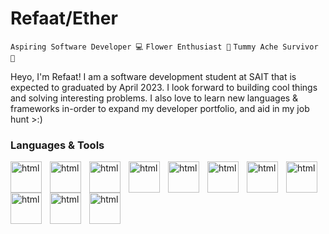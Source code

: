 # Refaat/Ether
`Aspiring Software Developer 💻` `Flower Enthusiast 🌻` `Tummy Ache Survivor 🥇`

<p>
Heyo, I'm Refaat! I am a software development student at SAIT that is expected to graduated by April 2023.  I look forward to building cool things and solving interesting problems. I also love to learn new languages & frameworks in-order to expand my developer portfolio, and aid in my job hunt >:)
</p>


### Languages & Tools
<img align="left" alt="html" width="50px" style="padding-right:10px;" src="https://cdn.jsdelivr.net/gh/devicons/devicon/icons/html5/html5-plain.svg" />  
<img align="left" alt="html" width="50px" style="padding-right:10px;" src="https://cdn.jsdelivr.net/gh/devicons/devicon/icons/css3/css3-plain.svg" />  
<img align="left" alt="html" width="50px" style="padding-right:10px;" src="https://cdn.jsdelivr.net/gh/devicons/devicon/icons/javascript/javascript-plain.svg"  />  
<img align="left" alt="html" width="50px" style="padding-right:10px;" src="https://cdn.jsdelivr.net/gh/devicons/devicon/icons/nodejs/nodejs-original.svg"  />  
<img align="left" alt="html" width="50px" style="padding-right:10px;" src="https://cdn.jsdelivr.net/gh/devicons/devicon/icons/python/python-original.svg"  /> 
<img align="left" alt="html" width="50px" style="padding-right:10px;" src="https://cdn.jsdelivr.net/gh/devicons/devicon/icons/java/java-original.svg"  />
<img align="left" alt="html" width="50px" style="padding-right:10px;" src="https://cdn.jsdelivr.net/gh/devicons/devicon/icons/mongodb/mongodb-plain.svg"   />
<img align="left" alt="html" width="50px" style="padding-right:10px;" src="https://cdn.jsdelivr.net/gh/devicons/devicon/icons/mysql/mysql-original.svg"   />
<img align="left" alt="html" width="50px" style="padding-right:10px;" src="https://cdn.jsdelivr.net/gh/devicons/devicon/icons/react/react-original.svg"    />
<img align="left" alt="html" width="50px" style="padding-right:10px;" src="https://cdn.jsdelivr.net/gh/devicons/devicon/icons/express/express-original.svg"    />
<img align="left" alt="html" width="50px" style="padding-right:10px;" src="https://cdn.jsdelivr.net/gh/devicons/devicon/icons/vscode/vscode-original.svg"    />
<br></br>
<hr></hr>

